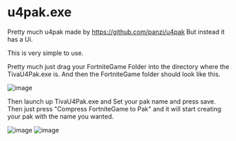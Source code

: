 # u4pak.exe
 
Pretty much u4pak made by https://github.com/panzi/u4pak 
But instead it has a Ui. 

This is very simple to use. 

Pretty much just drag your FortniteGame Folder into the directory where the TivaU4Pak.exe is.
And then the FortniteGame folder should look like this.

![image](https://github.com/itztiva/u4pak.exe/assets/98614842/7e843ab9-aca5-4158-bce0-8e9b2dae5372)

Then launch up TivaU4Pak.exe and Set your pak name and press save. 
Then just press "Compress FortniteGame to Pak" and it will start creating your pak with the name you wanted.

![image](https://github.com/itztiva/u4pak.exe/assets/98614842/dfbb888e-d7a0-4f05-b148-7af83beb152a)  ![image](https://github.com/itztiva/u4pak.exe/assets/98614842/4b85dee0-27bc-46bc-86cf-53c15fcf3364)

